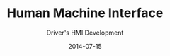 ---
title: Human Machine Interface
subtitle: Driver's HMI Development
layout: default
modal-id: 4
date: 2014-07-15
img: hmi.png
thumbnail: hmi-thumbnail.png
alt: image-alt
project-date: April 2014
client: Start Bootstrap
category: Web Development
description: When I worked at Continental, I worked with designers to improve vehicle interface resources and optimize them for drivers. During this period, I learned that detail of visual elements such as letter spacing and line spacing of fonts and subtle differences in color expression could make a huge difference in user experience. Also, through internal seminars, I learned about current driver HMI trends, such as wide displays, tactile displays, and interactive HMIs. Currently, the project I participated in was applied to the <i>HYUNDAI SONATA N</i> model and contributed to the satisfaction of customers worldwide.

---